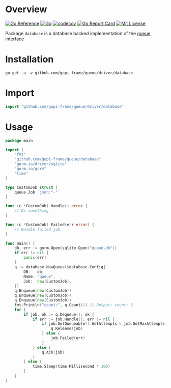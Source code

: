 # Overview
[![Go Reference](https://pkg.go.dev/badge/github.com/gopi-frame/queue/driver/database.svg)](https://pkg.go.dev/github.com/gopi-frame/queue/driver/database)
[![Go](https://github.com/gopi-frame/queue/actions/workflows/go.yml/badge.svg)](https://github.com/gopi-frame/queue/actions/workflows/go.yml)
[![codecov](https://codecov.io/gh/gopi-frame/queue/graph/badge.svg?token=N2LZNDNDCT&flag=database)](https://codecov.io/gh/gopi-frame/queue?flags[0]=database)
[![Go Report Card](https://goreportcard.com/badge/github.com/gopi-frame/queue/driver/database)](https://goreportcard.com/report/github.com/gopi-frame/queue/driver/database)
[![Mit License](https://img.shields.io/badge/License-MIT-green.svg)](https://opensource.org/licenses/MIT)

Package `database` is a database backed implementation of 
the [queue](https://pkg.go.dev/github.com/gopi-frame/contract/queue) interface

# Installation

```shell
go get -u -v github.com/gopi-frame/queue/driver/database
```

# Import

```go
import "github.com/gopi-frame/queue/driver/database"
```

# Usage

```go
package main

import (
    "fmt"
    "github.com/gopi-frame/queue/database"
    "gorm.io/driver/sqlite"
    "gorm.io/gorm"
    "time"
)

type CustomJob struct {
    queue.Job `json:"-"`
}

func (c *CustomJob) Handle() error {
    // Do something
}

func (c *CustomJob) Failed(err error) {
    // Handle failed job
}

func main() {
    db, err := gorm.Open(sqlite.Open("queue.db"))
    if err != nil {
        panic(err)
    }
    q := database.NewQueue(&database.Config{
        DB:   db,
        Name: "queue",
        Job:  new(CustomJob),
    })
    q.Enqueue(new(CustomJob))
    q.Enqueue(new(CustomJob))
    q.Enqueue(new(CustomJob))
    fmt.Println("count:", q.Count()) // Output: count: 3
    for {
        if job, ok := q.Dequeue(); ok {
            if err := job.Handle(); err != nil {
                if job.GetQueueable().GetAttempts < job.GetMaxAttempts() {
                    q.Release(job)
                } else {
                    job.Failed(err)
                }
            } else {
                q.Ack(job)
            }
        } else {
            time.Sleep(time.Millisecond * 100)
        }
    }
}    
```